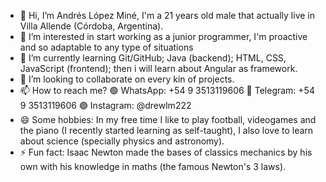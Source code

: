 - 👋 Hi, I’m Andrés López Miné, I'm a 21 years old male that actually live in Villa Allende (Córdoba, Argentina). 
- 👀 I’m interested in start working as a junior programmer, I'm proactive and so adaptable to any type of situations
- 🌱 I’m currently learning Git/GitHub; Java (backend); HTML, CSS, JavaScript (frontend); then i will learn about Angular as framework.
- 💞️ I’m looking to collaborate on every kin of projects.
- 📫 How to reach me?
   🟢 WhatsApp: +54 9 3513119606
   🔵 Telegram: +54 9 3513119606
   🟣 Instagram: @drewlm222
- 😄 Some hobbies: In my free time I like to play football, videogames and the piano (I recently started learning as self-taught), I also love to learn about science (specially physics and astronomy).
- ⚡ Fun fact: Isaac Newton made the bases of classics mechanics by his own with his knowledge in maths (the famous Newton's 3 laws).

<!---
114133LopezMine/114133LopezMine is a ✨ special ✨ repository because its `README.md` (this file) appears on your GitHub profile.
You can click the Preview link to take a look at your changes.
--->
